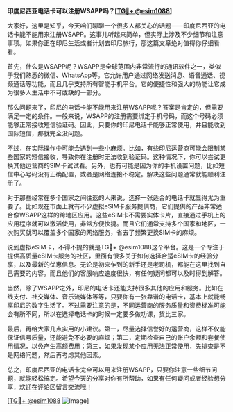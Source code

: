 **印度尼西亚电话卡可以注册WSAPP吗？[[TG💪+ @esim1088](https://t.me/s/esim1088)]**

大家好，这里是知乎，今天咱们聊聊一个很多人都关心的话题——印度尼西亚的电话卡能不能用来注册WSAPP。这事儿听起来简单，但实际上涉及不少细节和注意事项。如果你正在印尼生活或者计划去印尼旅行，那这篇文章绝对值得你仔细看看。

首先，什么是WSAPP呢？WSAPP是全球范围内非常流行的通讯软件之一，类似于我们熟悉的微信、WhatsApp等。它允许用户通过网络发送消息、语音通话、视频通话等功能，而且几乎支持所有智能手机平台。它的便捷性和强大的功能让它成为很多人生活中不可或缺的一部分。

那么问题来了，印尼的电话卡能不能用来注册WSAPP呢？答案是肯定的，但需要满足一定的条件。一般来说，WSAPP的注册需要绑定手机号码，而这个号码必须能够正常接收短信验证码。因此，只要你的印尼电话卡能够正常使用，并且能收到国际短信，那就完全没问题。

不过，在实际操作中可能会遇到一些小麻烦。比如，有些印尼运营商可能会限制某些国家的短信接收，导致你在注册时无法收到验证码。这种情况下，你可以尝试更换其他运营商的SIM卡试试看。另外，也有可能是因为你的手机设置问题，比如短信中心号码没有正确配置，或者是网络连接不稳定。解决这些问题通常就能顺利注册了。

对于那些经常在多个国家之间往返的人来说，选择一张适合的电话卡就显得尤为重要了。比如现在市面上就有不少虚拟eSIM卡服务提供商，它们提供的产品非常适合像WSAPP这样的跨地区应用。这些eSIM卡不需要实体卡片，直接通过手机上的应用程序就可以激活使用，非常方便快捷。而且它们通常支持多个国家和地区，一次购买就可以覆盖多个国家的网络服务，省去了频繁更换SIM卡的麻烦。

说到虚拟eSIM卡，不得不提的就是TG💪+ @esim1088这个平台。这是一个专注于提供高质量eSIM卡服务的社区，里面有很多关于如何选择合适eSIM卡的经验分享，以及最新的优惠信息。无论是初来乍到的新手还是老司机，都能在这里找到自己需要的内容。而且他们的客服响应速度很快，有任何疑问都可以及时得到解答。

当然，除了WSAPP之外，印尼的电话卡还能支持很多其他的应用和服务。比如在线支付、社交媒体、音乐流媒体等等，只要你有一张靠谱的电话卡，基本上就能畅享印尼的数字生活了。不过需要注意的是，不同运营商的服务质量和资费标准可能会有所不同，所以在选择电话卡的时候一定要多做功课，货比三家。

最后，再给大家几点实用的小建议。第一，尽量选择信誉好的运营商，这样不仅能保证信号质量，还能避免不必要的麻烦；第二，定期检查自己的账户余额和套餐使用情况，以免产生高额费用；第三，如果发现某个应用无法正常使用，先排查是不是网络问题，然后再考虑其他因素。

总之，印度尼西亚的电话卡完全可以用来注册WSAPP，只要你注意一些细节问题，就能轻松搞定。希望今天的分享对你有所帮助，如果有任何疑问或者经验想分享，欢迎在评论区留言交流哦！

[[TG💪+ @esim1088](https://t.me/s/esim1088) ![Image](https://i.postimg.cc/4NQfJmqS/Snipaste-2025-05-13-00-14-12.png)]